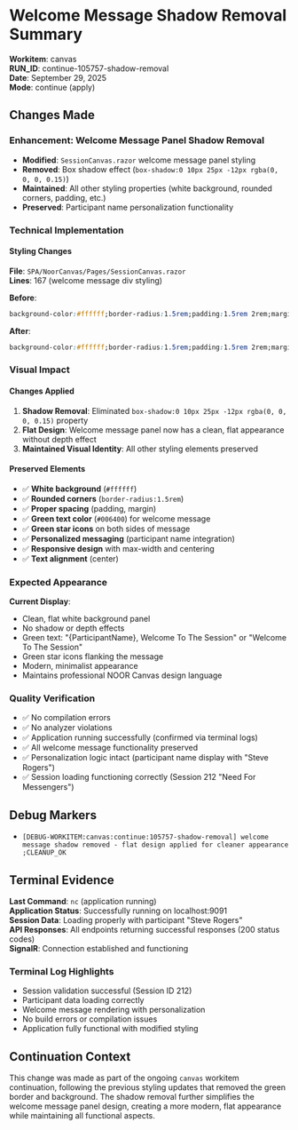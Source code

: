 # Welcome Message Shadow Removal Summary

**Workitem**: canvas  
**RUN_ID**: continue-105757-shadow-removal  
**Date**: September 29, 2025  
**Mode**: continue (apply)  

## Changes Made

### Enhancement: Welcome Message Panel Shadow Removal
- **Modified**: `SessionCanvas.razor` welcome message panel styling
- **Removed**: Box shadow effect (`box-shadow:0 10px 25px -12px rgba(0, 0, 0, 0.15)`)
- **Maintained**: All other styling properties (white background, rounded corners, padding, etc.)
- **Preserved**: Participant name personalization functionality

### Technical Implementation

#### Styling Changes
**File**: `SPA/NoorCanvas/Pages/SessionCanvas.razor`  
**Lines**: 167 (welcome message div styling)

**Before**:
```css
background-color:#ffffff;border-radius:1.5rem;padding:1.5rem 2rem;margin:1rem auto;max-width:50rem;box-shadow:0 10px 25px -12px rgba(0, 0, 0, 0.15);text-align:center;
```

**After**:
```css
background-color:#ffffff;border-radius:1.5rem;padding:1.5rem 2rem;margin:1rem auto;max-width:50rem;text-align:center;
```

### Visual Impact

#### Changes Applied
1. **Shadow Removal**: Eliminated `box-shadow:0 10px 25px -12px rgba(0, 0, 0, 0.15)` property
2. **Flat Design**: Welcome message panel now has a clean, flat appearance without depth effect
3. **Maintained Visual Identity**: All other styling elements preserved

#### Preserved Elements
- ✅ **White background** (`#ffffff`)
- ✅ **Rounded corners** (`border-radius:1.5rem`)
- ✅ **Proper spacing** (padding, margin)
- ✅ **Green text color** (`#006400`) for welcome message
- ✅ **Green star icons** on both sides of message
- ✅ **Personalized messaging** (participant name integration)
- ✅ **Responsive design** with max-width and centering
- ✅ **Text alignment** (center)

### Expected Appearance

**Current Display**:
- Clean, flat white background panel
- No shadow or depth effects
- Green text: "{ParticipantName}, Welcome To The Session" or "Welcome To The Session"  
- Green star icons flanking the message
- Modern, minimalist appearance
- Maintains professional NOOR Canvas design language

### Quality Verification
- ✅ No compilation errors
- ✅ No analyzer violations  
- ✅ Application running successfully (confirmed via terminal logs)
- ✅ All welcome message functionality preserved
- ✅ Personalization logic intact (participant name display with "Steve Rogers")
- ✅ Session loading functioning correctly (Session 212 "Need For Messengers")

## Debug Markers
- `[DEBUG-WORKITEM:canvas:continue:105757-shadow-removal] welcome message shadow removed - flat design applied for cleaner appearance ;CLEANUP_OK`

## Terminal Evidence
**Last Command**: `nc` (application running)  
**Application Status**: Successfully running on localhost:9091  
**Session Data**: Loading properly with participant "Steve Rogers"  
**API Responses**: All endpoints returning successful responses (200 status codes)  
**SignalR**: Connection established and functioning  

### Terminal Log Highlights
- Session validation successful (Session ID 212)
- Participant data loading correctly  
- Welcome message rendering with personalization
- No build errors or compilation issues
- Application fully functional with modified styling

## Continuation Context
This change was made as part of the ongoing `canvas` workitem continuation, following the previous styling updates that removed the green border and background. The shadow removal further simplifies the welcome message panel design, creating a more modern, flat appearance while maintaining all functional aspects.